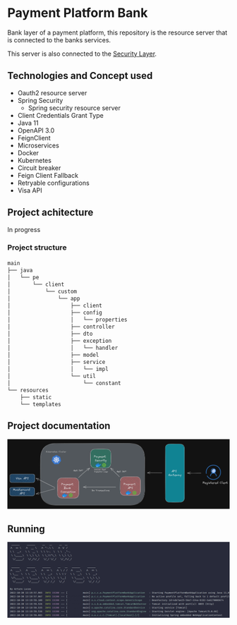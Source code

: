 # Payment Platform Bank

Bank layer of a payment platform, this repository is the resource server
that is connected to the banks services.

This server is also connected to the [Security Layer](https://github.com/aLucaz/payment-platform-security).

## Technologies and Concept used

- Oauth2 resource server
- Spring Security
    - Spring security resource server
- Client Credentials Grant Type
- Java 11
- OpenAPI 3.0 
- FeignClient
- Microservices
- Docker
- Kubernetes
- Circuit breaker
- Feign Client Fallback
- Retryable configurations
- Visa API

## Project achitecture

In progress

### Project structure

```
main
├── java
│   └── pe
│       └── client
│           └── custom
│               └── app
│                   ├── client
│                   ├── config
│                   │   └── properties
│                   ├── controller
│                   ├── dto
│                   ├── exception
│                   │   └── handler
│                   ├── model
│                   ├── service
│                   │   └── impl
│                   └── util
│                       └── constant
└── resources
    ├── static
    └── templates
```

## Project documentation

![](resources/draw-architecture.png)

## Running

![](resources/server.png)
